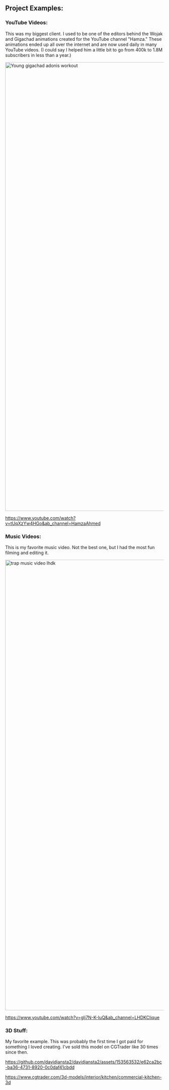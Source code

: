 
## **Project Examples:**

### **YouTube Videos:**

This was my biggest client. I used to be one of the editors behind the Wojak and Gigachad animations created for the YouTube channel "Hamza." These animations ended up all over the internet and are now used daily in many YouTube videos. (I could say I helped him a little bit to go from 400k to 1.8M subscribers in less than a year.)

<img width="1424" alt="Young gigachad adonis workout" src="https://github.com/davidjansta2/davidjansta2/assets/153563532/86669ea8-cdeb-4a6c-bbd9-999841a41d90">

https://www.youtube.com/watch?v=tUqXzYw4HGo&ab_channel=HamzaAhmed

### **Music Videos:**

This is my favorite music video. Not the best one, but I had the most fun filming and editing it.

<img width="1430" alt="trap music video lhdk" src="https://github.com/davidjansta2/davidjansta2/assets/153563532/091e9817-6ddd-4d82-8778-8689ef2c2ed8">

https://www.youtube.com/watch?v=glj7N-K-IuQ&ab_channel=LHDKClique

### **3D Stuff:**

My favorite example. This was probably the first time I got paid for something I loved creating. I've sold this model on CGTrader like 30 times since then.

https://github.com/davidjansta2/davidjansta2/assets/153563532/e62ca2bc-ba36-4731-8920-0c0daf41cbdd

https://www.cgtrader.com/3d-models/interior/kitchen/commercial-kitchen-3d
